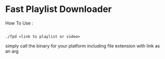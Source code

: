 # Fast Playlist Downloader


<p>How To Use :</p>


```

./fpd <link to playlist or video>

```


<p>simply call the binary for your platform including file extension with link as an arg</p>
